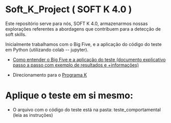 # Soft_K_Project ( SOFT K 4.0 )

Este repositório serve para nós, SOFT K 4.0, armazenarmos nossas explorações referentes a abordagens que contribuem para a detecção de soft skills.

Inicialmente trabalhamos com o Big Five, e a aplicação do código do teste em Python (utilizando colab -- jupyter).

* [Como entender o Big Five e a aplicação do teste (documento explicativo passo a passo com exemplo de resultados e +informações)](https://docs.google.com/document/d/1Pfw4VmT_6jn4JIUK8FtkXASZ9qVvlK01PLArHxBPPCc/edit?usp=sharing)

* Direcionamento para o [Programa K](https://www.programak.info/)



# Aplique o teste em si mesmo:
* O arquivo com o código do teste está na pasta: teste_comportamental (leia as instruções)


